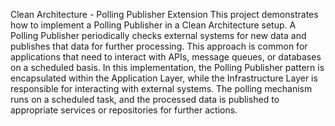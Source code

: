 Clean Architecture - Polling Publisher Extension
This project demonstrates how to implement a Polling Publisher in a Clean Architecture setup. A Polling Publisher periodically checks external systems for new data and publishes that data for further processing. This approach is common for applications that need to interact with APIs, message queues, or databases on a scheduled basis.
In this implementation, the Polling Publisher pattern is encapsulated within the Application Layer, while the Infrastructure Layer is responsible for interacting with external systems. The polling mechanism runs on a scheduled task, and the processed data is published to appropriate services or repositories for further actions.
